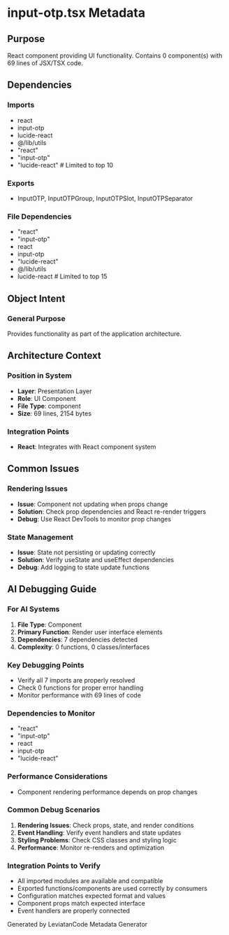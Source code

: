 # input-otp.tsx Metadata

## Purpose
React component providing UI functionality. Contains 0 component(s) with 69 lines of JSX/TSX code.

## Dependencies

### Imports
- react
- input-otp
- lucide-react
- @/lib/utils
- "react"
- "input-otp"
- "lucide-react"  # Limited to top 10

### Exports
- InputOTP, InputOTPGroup, InputOTPSlot, InputOTPSeparator 

### File Dependencies
- "react"
- "input-otp"
- react
- input-otp
- "lucide-react"
- @/lib/utils
- lucide-react  # Limited to top 15

## Object Intent

### General Purpose
Provides functionality as part of the application architecture.

## Architecture Context

### Position in System
- **Layer**: Presentation Layer
- **Role**: UI Component
- **File Type**: component
- **Size**: 69 lines, 2154 bytes

### Integration Points
- **React**: Integrates with React component system

## Common Issues

### Rendering Issues
- **Issue**: Component not updating when props change
- **Solution**: Check prop dependencies and React re-render triggers
- **Debug**: Use React DevTools to monitor prop changes

### State Management
- **Issue**: State not persisting or updating correctly
- **Solution**: Verify useState and useEffect dependencies
- **Debug**: Add logging to state update functions

## AI Debugging Guide

### For AI Systems
1. **File Type**: Component
2. **Primary Function**: Render user interface elements
3. **Dependencies**: 7 dependencies detected
4. **Complexity**: 0 functions, 0 classes/interfaces

### Key Debugging Points
- Verify all 7 imports are properly resolved
- Check 0 functions for proper error handling
- Monitor performance with 69 lines of code

### Dependencies to Monitor
- "react"
- "input-otp"
- react
- input-otp
- "lucide-react"

### Performance Considerations
- Component rendering performance depends on prop changes

### Common Debug Scenarios
1. **Rendering Issues**: Check props, state, and render conditions
2. **Event Handling**: Verify event handlers and state updates
3. **Styling Problems**: Check CSS classes and styling logic
4. **Performance**: Monitor re-renders and optimization

### Integration Points to Verify
- All imported modules are available and compatible
- Exported functions/components are used correctly by consumers
- Configuration matches expected format and values
- Component props match expected interface
- Event handlers are properly connected

Generated by LeviatanCode Metadata Generator
